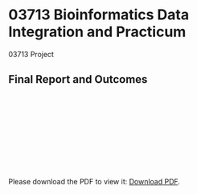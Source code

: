 # 03713 Bioinformatics Data Integration and Practicum
03713 Project

## Final Report and Outcomes
<object data="https://github.com/ArnavGuptaa/eclip_psc_scripts/blob/main/BDIP%20Final%20Report.pdf" type="application/pdf" width="700px" height="700px">
    <embed src="https://github.com/ArnavGuptaa/eclip_psc_scripts/blob/main/BDIP%20Final%20Report.pdf">
        <p>Please download the PDF to view it: <a href="https://github.com/ArnavGuptaa/eclip_psc_scripts/blob/main/BDIP%20Final%20Report.pdf">Download PDF</a>.</p>
    </embed>
</object>
